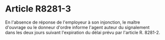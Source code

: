 # Article R8281-3

<p align="left">
  En l'absence de réponse de l'employeur à son injonction, le maître d'ouvrage ou le donneur d'ordre informe l'agent auteur du signalement dans les deux jours suivant l'expiration du délai prévu par l'article R. 8281-2. <br />
</p>